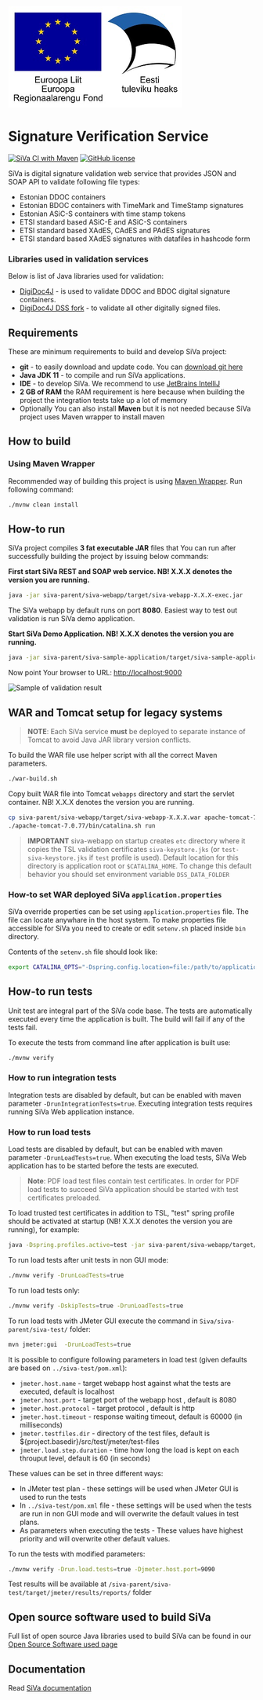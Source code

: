 ![EU Regional Development Fund](docs/img/siva/EL_Regionaalarengu_Fond_horisontaalne-vaike.jpg)

# Signature Verification Service

[![SiVa CI with Maven](https://github.com/open-eid/siva/actions/workflows/siva-verify.yml/badge.svg?branch=master)](https://github.com/open-eid/siva/actions/workflows/siva-verify.yml)
[![GitHub license](https://img.shields.io/badge/license-EUPLv1.1-blue.svg)](https://raw.githubusercontent.com/open-eid/SiVa/develop/LICENSE.md)

SiVa is digital signature validation web service that provides JSON and SOAP API to validate following file types:

* Estonian DDOC containers
* Estonian BDOC containers with TimeMark and TimeStamp signatures
* Estonian ASiC-S containers with time stamp tokens
* ETSI standard based ASiC-E and ASiC-S containers
* ETSI standard based XAdES, CAdES and PAdES signatures
* ETSI standard based XAdES signatures with datafiles in hashcode form

### Libraries used in validation services

Below is list of Java libraries used for validation:

* [DigiDoc4J](https://github.com/open-eid/digidoc4j) - is used to validate DDOC and BDOC digital signature containers.
* [DigiDoc4J DSS fork](https://github.com/open-eid/sd-dss) - to validate all other digitally signed files.

## Requirements

These are minimum requirements to build and develop SiVa project:

* **git** - to easily download and update code. You can [download git here](https://git-scm.com/)
* **Java JDK 11** - to compile and run SiVa applications.
* **IDE** - to develop SiVa. We recommend to use [JetBrains IntelliJ](https://www.jetbrains.com/idea/)
* **2 GB of RAM** the RAM requirement is here because when building the project the integration tests take up a lot of memory
* Optionally You can also install **Maven** but it is not needed because SiVa project uses Maven wrapper to install maven

## How to build

### Using Maven Wrapper

Recommended way of building this project is using [Maven Wrapper](https://github.com/takari/maven-wrapper).
Run following command:

```bash
./mvnw clean install
```

## How-to run

SiVa project compiles **3 fat executable JAR** files that You can run after successfully building the
project by issuing below commands:

**First start SiVa REST and SOAP web service. NB! X.X.X denotes the version you are running.**

```bash
java -jar siva-parent/siva-webapp/target/siva-webapp-X.X.X-exec.jar
```

The SiVa webapp by default runs on port **8080**.
Easiest way to test out validation is run SiVa demo application.

**Start SiVa Demo Application. NB! X.X.X denotes the version you are running.**

```bash
java -jar siva-parent/siva-sample-application/target/siva-sample-application-X.X.X.jar
```

Now point Your browser to URL: <http://localhost:9000>

![Sample of validation result](https://raw.githubusercontent.com/open-eid/SiVa/develop/docs/img/siva-responsive.png)

## WAR and Tomcat setup for legacy systems

> **NOTE**: Each SiVa service **must** be deployed to separate instance of Tomcat to avoid Java JAR library version
> conflicts.

To build the WAR file use helper script with all the correct Maven parameters.

```bash
./war-build.sh
```

Copy built WAR file into Tomcat `webapps` directory and start the servlet container. NB! X.X.X denotes the version you are running.

```bash
cp siva-parent/siva-webapp/target/siva-webapp-X.X.X.war apache-tomcat-7.0.70/webapps
./apache-tomcat-7.0.77/bin/catalina.sh run
```

> **IMPORTANT** siva-webapp on startup creates `etc` directory where it copies the TSL validation certificates
> `siva-keystore.jks` (or `test-siva-keystore.jks` if `test` profile is used). Default location for this directory
> is application root or `$CATALINA_HOME`. To change this default behavior you should set environment variable
> `DSS_DATA_FOLDER`

### How-to set WAR deployed SiVa `application.properties`

SiVa override properties can be set using `application.properties` file. The file can locate anywhare in the host system.
To make properties file accessible for SiVa you need to create or edit `setenv.sh` placed inside `bin` directory.

Contents of the `setenv.sh` file should look like:

```bash
export CATALINA_OPTS="-Dspring.config.location=file:/path/to/application.properties"
```

## How-to run tests

Unit test are integral part of the SiVa code base. The tests are automatically executed every
time the application is built. The build will fail if any of the tests fail.

To execute the tests from command line after application is built use:

```bash
./mvnw verify
```

### How to run integration tests
Integration tests are disabled by default, but can be enabled with maven parameter `-DrunIntegrationTests=true`. 
Executing integration tests requires running SiVa Web application instance.

### How to run load tests

Load tests are disabled by default, but can be enabled with maven parameter `-DrunLoadTests=true`. When executing the load
tests, SiVa Web application has to be started before the tests are executed.

> **Note**: PDF load test files contain test certificates. In order for PDF load tests to succeed
> SiVa application should be started with test certificates preloaded.

To load trusted test certificates in addition to TSL, "test" spring profile should be activated at startup (NB! X.X.X denotes the version you are running), for example:

```bash
java -Dspring.profiles.active=test -jar siva-parent/siva-webapp/target/siva-webapp-X.X.X-exec.jar
```

To run load tests after unit tests in non GUI mode:

```bash
./mvnw verify -DrunLoadTests=true
```

To run load tests only:

```bash
./mvnw verify -DskipTests=true -DrunLoadTests=true
```

To run load tests with JMeter GUI execute the command in `Siva/siva-parent/siva-test/` folder:

```bash
mvn jmeter:gui  -DrunLoadTests=true
```

It is possible to configure following parameters in load test (given defaults are based on `../siva-test/pom.xml`):

  * `jmeter.host.name` - target webapp host against what the tests are executed, default is localhost
  * `jmeter.host.port` - target port of the webapp host , default is 8080
  * `jmeter.host.protocol` - target protocol , default is http
  * `jmeter.host.timeout` - response waiting timeout, default is 60000 (in milliseconds)
  * `jmeter.testfiles.dir` - directory of the test files, default is ${project.basedir}/src/test/jmeter/test-files
  * `jmeter.load.step.duration` - time how long the load is kept on each throuput level, default is 60 (in seconds)

These values can be set in three different ways:
  * In JMeter test plan - these settings will be used when JMeter GUI is used to run the tests
  * In `../siva-test/pom.xml` file - these settings will be used when the tests are run in non GUI mode
    and will overwrite the default values in test plans.
  * As parameters when executing the tests - These values have highest priority and will overwrite other default values.

To run the tests with modified parameters:

```bash
./mvnw verify -Drun.load.tests=true -Djmeter.host.port=9090
```

Test results will be available at `/siva-parent/siva-test/target/jmeter/results/reports/` folder

## Open source software used to build SiVa

Full list of open source Java libraries used to build SiVa can be found in our
[Open Source Software used page](OSS_USED.md)

## Documentation

Read [SiVa documentation](http://open-eid.github.io/SiVa/)
